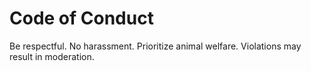 # Code of Conduct
Be respectful. No harassment. Prioritize animal welfare. Violations may result in moderation.